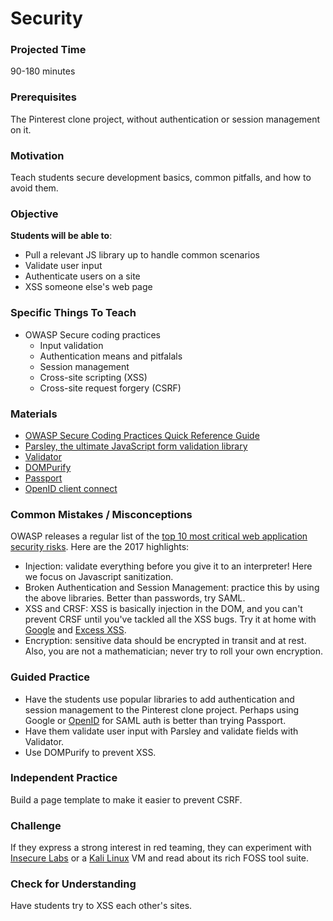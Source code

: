 # Security

### Projected Time
90-180 minutes

### Prerequisites
The Pinterest clone project, without authentication or session management on it.

### Motivation
Teach students secure development basics, common pitfalls, and how to avoid them.

### Objective
**Students will be able to**:
- Pull a relevant JS library up to handle common scenarios
- Validate user input
- Authenticate users on a site
- XSS someone else's web page

### Specific Things To Teach
- OWASP Secure coding practices
	- Input validation
	- Authentication means and pitfalals
	- Session management
	- Cross-site scripting (XSS)
	- Cross-site request forgery (CSRF)

### Materials

- [OWASP Secure Coding Practices Quick Reference Guide](https://www.owasp.org/images/0/08/OWASP_SCP_Quick_Reference_Guide_v2.pdf)
- [Parsley, the ultimate JavaScript form validation library](http://parsleyjs.org/)
- [Validator](https://github.com/chriso/validator.js)
- [DOMPurify](https://github.com/cure53/DOMPurify)
- [Passport](http://passportjs.org/)
- [OpenID client connect](https://github.com/IdentityModel/oidc-client-js)

### Common Mistakes / Misconceptions

OWASP releases a regular list of the [top 10 most critical web application security risks](https://www.owasp.org/index.php/Category:OWASP_Top_Ten_Project). Here are the 2017 highlights:
- Injection: validate everything before you give it to an interpreter! Here we focus on Javascript sanitization.
- Broken Authentication and Session Management: practice this by using the above libraries. Better than passwords, try SAML.
- XSS and CRSF: XSS is basically injection in the DOM, and you can't prevent CRSF until you've tackled all the XSS bugs. Try it at home with [Google](https://xss-game.appspot.com/) and [Excess XSS](http://excess-xss.com/).
- Encryption: sensitive data should be encrypted in transit and at rest. Also, you are not a mathematician; never try to roll your own encryption.

### Guided Practice

- Have the students use popular libraries to add authentication and session management to the Pinterest clone project. Perhaps using Google or [OpenID](http://docs.identityserver.io/en/release/quickstarts/7_javascript_client.html#refjavascriptquickstart) for SAML auth is better than trying Passport.
- Have them validate user input with Parsley and validate fields with Validator.
- Use DOMPurify to prevent XSS.

### Independent Practice

Build a page template to make it easier to prevent CSRF.

### Challenge

If they express a strong interest in red teaming, they can experiment with [Insecure Labs](www.insecurelabs.org) or a [Kali Linux](https://www.kali.org/) VM and read about its rich FOSS tool suite.

### Check for Understanding

Have students try to XSS each other's sites.
